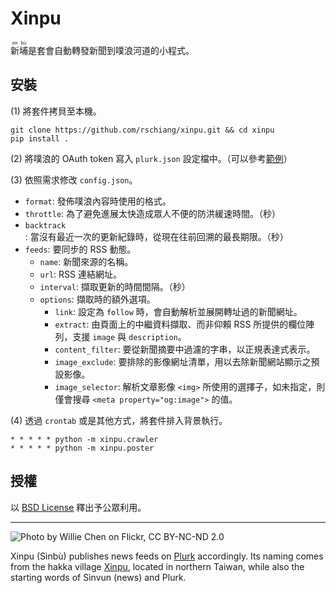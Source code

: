 Xinpu
=====

<ruby>新<rp>(</rp><rt>sìn</rt><rp>)</rp>埔<rp>(</rp><rt>bù</rt><rp>)</rp>是套會自動轉發新聞到噗浪河道的小程式。

安裝
----

(1) 將套件拷貝至本機。

    git clone https://github.com/rschiang/xinpu.git && cd xinpu
    pip install .

(2) 將噗浪的 OAuth token 寫入 `plurk.json` 設定檔中。（可以參考[範例](plurk.json.example)）

(3) 依照需求修改 `config.json`。

* `format`: 發佈噗浪內容時使用的格式。
* `throttle`: 為了避免進展太快造成眾人不便的防洪緩速時間。（秒）
* `backtrack`: 當沒有最近一次的更新紀錄時，從現在往前回溯的最長期限。（秒）
* `feeds`: 要同步的 RSS 動態。
  - `name`: 新聞來源的名稱。
  - `url`: RSS 連結網址。
  - `interval`: 擷取更新的時間間隔。（秒）
  - `options`: 擷取時的額外選項。
    + `link`: 設定為 `follow` 時，會自動解析並展開轉址過的新聞網址。
    + `extract`: 由頁面上的中繼資料擷取、而非仰賴 RSS 所提供的欄位陣列，支援 `image` 與 `description`。
    + `content_filter`: 要從新聞摘要中過濾的字串，以正規表達式表示。
    + `image_exclude`: 要排除的影像網址清單，用以去除新聞網站顯示之預設影像。
    + `image_selector`: 解析文章影像 `<img>` 所使用的選擇子，如未指定，則僅會搜尋 `<meta property="og:image">` 的值。

(4) 透過 `crontab` 或是其他方式，將套件排入背景執行。

    * * * * * python -m xinpu.crawler
    * * * * * python -m xinpu.poster

授權
----

以 [BSD License](LICENSE.md) 釋出予公眾利用。

---

![Photo by Willie Chen on Flickr, CC BY-NC-ND 2.0](https://farm1.staticflickr.com/108/302535466_f650b10a42_b.jpg)

Xinpu (Sìnbù) publishes news feeds on [Plurk](https://www.plurk.com) accordingly. Its naming comes from the hakka village [Xinpu](https://en.wikipedia.org/wiki/Xinpu,_Hsinchu), located in northern Taiwan, while also the starting words of Sìnvun (news) and Plurk.
